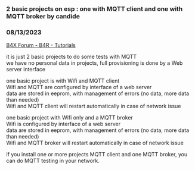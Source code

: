 ### 2 basic projects on esp : one with MQTT client and one with MQTT broker by candide
### 08/13/2023
[B4X Forum - B4R - Tutorials](https://www.b4x.com/android/forum/threads/149561/)

it is just 2 basic projects to do some tests with MQTT  
we have no personal data in projects, full provisioning is done by a Web server interface  
  
 one basic project is with Wifi and MQTT client  
 Wifi and MQTT are configured by interface of a web server  
 data are stored in eeprom, with management of errors (no data, more data than needed)  
 Wifi and MQTT client will restart automatically in case of network issue   
  
one basic project with Wifi only and a MQTT broker   
 Wifi is configured by interface of a web server  
 data are stored in eeprom, with management of errors (no data, more data than needed)  
 Wifi and MQTT broker will restart automatically in case of network issue   
  
if you install one or more projects MQTT client and one MQTT broker, you can do MQTT testing in your network.